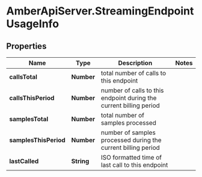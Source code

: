 # AmberApiServer.StreamingEndpointUsageInfo

## Properties
Name | Type | Description | Notes
------------ | ------------- | ------------- | -------------
**callsTotal** | **Number** | total number of calls to this endpoint | 
**callsThisPeriod** | **Number** | number of calls to this endpoint during the current billing period | 
**samplesTotal** | **Number** | total number of samples processed | 
**samplesThisPeriod** | **Number** | number of samples processed during the current billing period | 
**lastCalled** | **String** | ISO formatted time of last call to this endpoint | 
